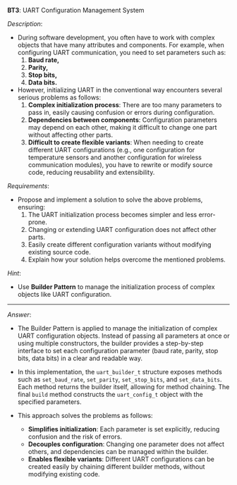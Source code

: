 **BT3**: UART Configuration Management System

*Description*:
- During software development, you often have to work with complex objects that have many attributes and components. For example, when configuring UART communication, you need to set parameters such as:
    1. **Baud rate,**
    2. **Parity,**
    3. **Stop bits,**
    4. **Data bits.**
- However, initializing UART in the conventional way encounters several serious problems as follows:
    1. **Complex initialization process**: There are too many parameters to pass in, easily causing confusion or errors during configuration.
    2. **Dependencies between components**: Configuration parameters may depend on each other, making it difficult to change one part without affecting other parts.
    3. **Difficult to create flexible variants**: When needing to create different UART configurations (e.g., one configuration for temperature sensors and another configuration for wireless communication modules), you have to rewrite or modify source code, reducing reusability and extensibility.

*Requirements*:
- Propose and implement a solution to solve the above problems, ensuring:
    1. The UART initialization process becomes simpler and less error-prone.
    2. Changing or extending UART configuration does not affect other parts.
    3. Easily create different configuration variants without modifying existing source code.
    4. Explain how your solution helps overcome the mentioned problems.

*Hint*:
- Use **Builder Pattern** to manage the initialization process of complex objects like UART configuration.

---

*Answer*:

- The Builder Pattern is applied to manage the initialization of complex UART configuration objects. Instead of passing all parameters at once or using multiple constructors, the builder provides a step-by-step interface to set each configuration parameter (baud rate, parity, stop bits, data bits) in a clear and readable way.

- In this implementation, the `uart_builder_t` structure exposes methods such as `set_baud_rate`, `set_parity`, `set_stop_bits`, and `set_data_bits`. Each method returns the builder itself, allowing for method chaining. The final `build` method constructs the `uart_config_t` object with the specified parameters.

- This approach solves the problems as follows:
  - **Simplifies initialization**: Each parameter is set explicitly, reducing confusion and the risk of errors.
  - **Decouples configuration**: Changing one parameter does not affect others, and dependencies can be managed within the builder.
  - **Enables flexible variants**: Different UART configurations can be created easily by chaining different builder methods, without modifying existing code.
